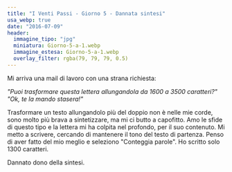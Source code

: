 ```yaml
---
title: "I Venti Passi - Giorno 5 - Dannata sintesi"
usa_webp: true
date: "2016-07-09"
header:
  immagine_tipo: "jpg"
  miniatura: Giorno-5-a-1.webp
  immagine_estesa: Giorno-5-a-1.webp
  overlay_filter: rgba(79, 79, 79, 0.5)
---
```


Mi arriva una mail di lavoro con una strana richiesta:

_"Puoi trasformare questa lettera allungandola da 1600 a 3500 caratteri?"_ _"Ok, te la mando stasera!"_

Trasformare un testo allungandolo più del doppio non è nelle mie corde, sono molto più brava a sintetizzare, ma mi ci butto a capofitto. Amo le sfide di questo tipo e la lettera mi ha colpita nel profondo, per il suo contenuto. Mi metto a scrivere, cercando di mantenere il tono del testo di partenza. Penso di aver fatto del mio meglio e seleziono "Conteggia parole". Ho scritto solo 1300 caratteri.

Dannato dono della sintesi.
